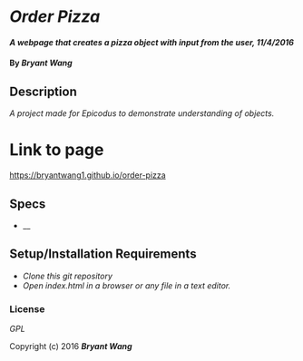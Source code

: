 # _Order Pizza_

#### _A webpage that creates a pizza object with input from the user, 11/4/2016_

#### By _**Bryant Wang**_

## Description

_A project made for Epicodus to demonstrate understanding of objects._

# Link to page

https://bryantwang1.github.io/order-pizza

## Specs

* __

## Setup/Installation Requirements

* _Clone this git repository_
* _Open index.html in a browser or any file in a text editor._

### License

*GPL*

Copyright (c) 2016 **_Bryant Wang_**
